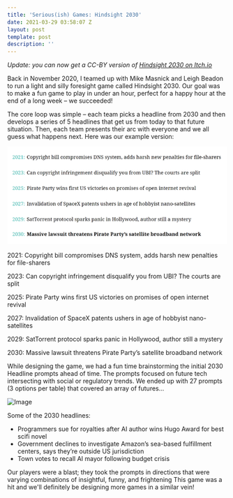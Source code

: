 ```yaml
---
title: 'Serious(ish) Games: Hindsight 2030'
date: 2021-03-29 03:58:07 Z
layout: post
template: post
description: ''
---
```


_Update: you can now get a CC-BY version of_ [_Hindsight 2030 on Itch.io_](https://randylubin.itch.io/hindsight-2030)

Back in November 2020, I teamed up with Mike Masnick and Leigh Beadon to run a light and silly foresight game called Hindsight 2030. Our goal was to make a fun game to play in under an hour, perfect for a happy hour at the end of a long week – we succeeded!

The core loop was simple – each team picks a headline from 2030 and then develops a series of 5 headlines that get us from today to that future situation. Then, each team presents their arc with everyone and we all guess what happens next. Here was our example version:

![](/images/hindsight-timeline.png)

2021: Copyright bill compromises DNS system, adds harsh new penalties for file-sharers

2023: Can copyright infringement disqualify you from UBI? The courts are split

2025: Pirate Party wins first US victories on promises of open internet revival

2027: Invalidation of SpaceX patents ushers in age of hobbyist nano-satellites

2029: SatTorrent protocol sparks panic in Hollywood, author still a mystery

2030: Massive lawsuit threatens Pirate Party’s satellite broadband network

While designing the game, we had a fun time brainstorming the initial 2030 Headline prompts ahead of time. The prompts focused on future tech intersecting with social or regulatory trends. We ended up with 27 prompts (3 options per table) that covered an array of futures...

![Image](https://pbs.twimg.com/media/EoGiN0-VcAAuqur?format=jpg&name=small)

Some of the 2030 headlines:

* Programmers sue for royalties after AI author wins Hugo Award for best scifi novel
* Government declines to investigate Amazon’s sea-based fulfillment centers, says they’re outside US jurisdiction
* Town votes to recall AI mayor following budget crisis

Our players were a blast; they took the prompts in directions that were varying combinations of insightful, funny, and frightening This game was a hit and we'll definitely be designing more games in a similar vein!